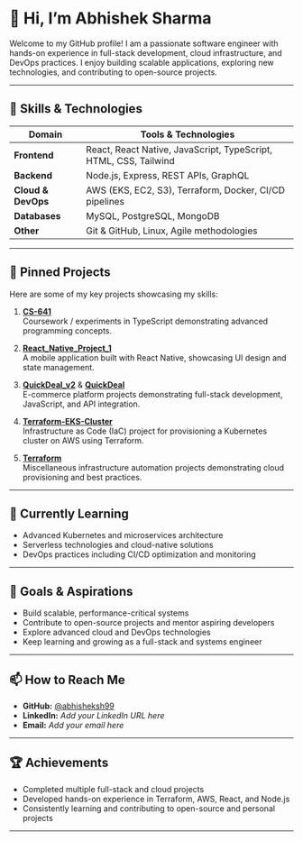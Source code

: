 # 👋 Hi, I’m Abhishek Sharma

Welcome to my GitHub profile! I am a passionate software engineer with hands-on experience in full-stack development, cloud infrastructure, and DevOps practices. I enjoy building scalable applications, exploring new technologies, and contributing to open-source projects.

---

## 🧰 Skills & Technologies

| Domain | Tools & Technologies |
|--------|--------------------|
| **Frontend** | React, React Native, JavaScript, TypeScript, HTML, CSS, Tailwind |
| **Backend** | Node.js, Express, REST APIs, GraphQL |
| **Cloud & DevOps** | AWS (EKS, EC2, S3), Terraform, Docker, CI/CD pipelines |
| **Databases** | MySQL, PostgreSQL, MongoDB |
| **Other** | Git & GitHub, Linux, Agile methodologies |

---

## 🚀 Pinned Projects

Here are some of my key projects showcasing my skills:

1. **[CS-641](https://github.com/abhisheksh99/CS-641)**  
   Coursework / experiments in TypeScript demonstrating advanced programming concepts.

2. **[React_Native_Project_1](https://github.com/abhisheksh99/React_Native_Project_1)**  
   A mobile application built with React Native, showcasing UI design and state management.

3. **[QuickDeal_v2](https://github.com/abhisheksh99/QuickDeal_v2)** & **[QuickDeal](https://github.com/abhisheksh99/QuickDeal)**  
   E-commerce platform projects demonstrating full-stack development, JavaScript, and API integration.

4. **[Terraform-EKS-Cluster](https://github.com/abhisheksh99/Terraform-EKS-Cluter)**  
   Infrastructure as Code (IaC) project for provisioning a Kubernetes cluster on AWS using Terraform.

5. **[Terraform](https://github.com/abhisheksh99/Terraform)**  
   Miscellaneous infrastructure automation projects demonstrating cloud provisioning and best practices.

---

## 🌱 Currently Learning

- Advanced Kubernetes and microservices architecture  
- Serverless technologies and cloud-native solutions  
- DevOps practices including CI/CD optimization and monitoring

---

## 🎯 Goals & Aspirations

- Build scalable, performance-critical systems  
- Contribute to open-source projects and mentor aspiring developers  
- Explore advanced cloud and DevOps technologies  
- Keep learning and growing as a full-stack and systems engineer

---

## 📫 How to Reach Me

- **GitHub:** [@abhisheksh99](https://github.com/abhisheksh99)  
- **LinkedIn:** *Add your LinkedIn URL here*  
- **Email:** *Add your email here*

---

## 🏆 Achievements

- Completed multiple full-stack and cloud projects  
- Developed hands-on experience in Terraform, AWS, React, and Node.js  
- Consistently learning and contributing to open-source and personal projects

---


